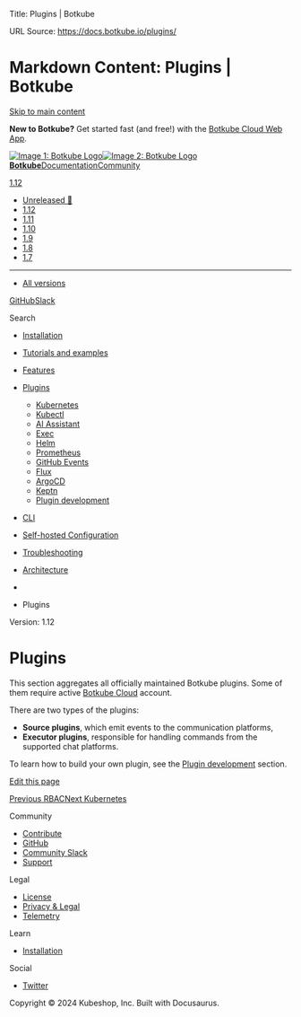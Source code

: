 Title: Plugins | Botkube

URL Source: https://docs.botkube.io/plugins/

Markdown Content:
Plugins | Botkube
===============
       

[Skip to main content](https://docs.botkube.io/plugins/#__docusaurus_skipToContent_fallback)

**New to Botkube?** Get started fast (and free!) with the [Botkube Cloud Web App](https://app.botkube.io/).

[![Image 1: Botkube Logo](https://docs.botkube.io/images/botkube-black.svg)![Image 2: Botkube Logo](https://docs.botkube.io/images/botkube-white.svg) **Botkube**](https://docs.botkube.io/)[Documentation](https://docs.botkube.io/)[Community](https://docs.botkube.io/community/contribute/)

[1.12](https://docs.botkube.io/)

*   [Unreleased 🚧](https://docs.botkube.io/next/plugins/)
*   [1.12](https://docs.botkube.io/plugins/)
*   [1.11](https://docs.botkube.io/1.11/plugins/)
*   [1.10](https://docs.botkube.io/1.10/)
*   [1.9](https://docs.botkube.io/1.9/)
*   [1.8](https://docs.botkube.io/1.8/)
*   [1.7](https://docs.botkube.io/1.7/)
*   * * *
    
*   [All versions](https://docs.botkube.io/versions)

[GitHub](https://github.com/kubeshop/botkube)[Slack](https://join.botkube.io/)

Search

*   [Installation](https://docs.botkube.io/)
    
*   [Tutorials and examples](https://docs.botkube.io/examples-and-tutorials/)
    
*   [Features](https://docs.botkube.io/features/event-notifications)
    
*   [Plugins](https://docs.botkube.io/plugins/)
    
    *   [Kubernetes](https://docs.botkube.io/plugins/kubernetes)
    *   [Kubectl](https://docs.botkube.io/plugins/kubectl)
    *   [AI Assistant](https://docs.botkube.io/plugins/ai-assistant)
    *   [Exec](https://docs.botkube.io/plugins/exec)
    *   [Helm](https://docs.botkube.io/plugins/helm)
    *   [Prometheus](https://docs.botkube.io/plugins/prometheus)
    *   [GitHub Events](https://docs.botkube.io/plugins/github-events)
    *   [Flux](https://docs.botkube.io/plugins/flux)
    *   [ArgoCD](https://docs.botkube.io/plugins/argocd)
    *   [Keptn](https://docs.botkube.io/plugins/keptn)
    *   [Plugin development](https://docs.botkube.io/plugins/development/)
        
*   [CLI](https://docs.botkube.io/cli/getting-started)
    
*   [Self-hosted Configuration](https://docs.botkube.io/self-hosted-configuration/)
    
*   [Troubleshooting](https://docs.botkube.io/troubleshooting/common-problems)
    
*   [Architecture](https://docs.botkube.io/architecture/)
    

*   [](https://docs.botkube.io/)
*   Plugins

Version: 1.12

Plugins
=======

This section aggregates all officially maintained Botkube plugins. Some of them require active [Botkube Cloud](https://app.botkube.io/) account.

There are two types of the plugins:

*   **Source plugins**, which emit events to the communication platforms,
*   **Executor plugins**, responsible for handling commands from the supported chat platforms.

To learn how to build your own plugin, see the [Plugin development](https://docs.botkube.io/plugins/development/) section.

[Edit this page](https://github.com/kubeshop/botkube-docs/edit/main/versioned_docs/version-1.12/plugins/index.md)

[Previous RBAC](https://docs.botkube.io/features/rbac)[Next Kubernetes](https://docs.botkube.io/plugins/kubernetes)

Community

*   [Contribute](https://docs.botkube.io/community/contribute)
*   [GitHub](https://github.com/kubeshop/botkube)
*   [Community Slack](https://join.botkube.io/)
*   [Support](https://docs.botkube.io/support)

Legal

*   [License](https://docs.botkube.io/license)
*   [Privacy & Legal](https://botkube.io/privacy-policy)
*   [Telemetry](https://docs.botkube.io/telemetry)

Learn

*   [Installation](https://docs.botkube.io/)

Social

*   [Twitter](https://twitter.com/Botkube_io)

Copyright © 2024 Kubeshop, Inc. Built with Docusaurus.

